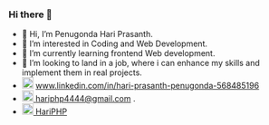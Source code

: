 ### Hi there 👋

<!--
**hariprasanth4444/hariprasanth4444** is a ✨ _special_ ✨ repository because its `README.md` (this file) appears on your GitHub profile.
-->
- 👋 Hi, I’m Penugonda Hari Prasanth.
- 👀 I’m interested in Coding and Web Development.
- 🌱 I’m currently learning frontend Web development.
- 💞️ I’m looking to land in a job, where i can enhance my skills and implement them in real projects.
-  <img src="https://user-images.githubusercontent.com/56925957/205470923-d6b1001b-dca2-4e57-b50e-fc29dfcc8b56.png" height="20px" weight="20px">   www.linkedin.com/in/hari-prasanth-penugonda-568485196
-  <img src="https://user-images.githubusercontent.com/56925957/205470983-b7721ce3-a2cb-4a11-ab43-ad6e422f1ab4.png" height="20px" weight="20px" ><a href="mailto:hariphp4444@gmail.com"> hariphp4444@gmail.com </a>.
- <img src="https://user-images.githubusercontent.com/56925957/205480079-b403fa2d-9944-4c67-93ac-533bd3bced5b.png" height="20px" weight="20px" ><a href="https://hariphp.netlify.app/"> HariPHP</a>
